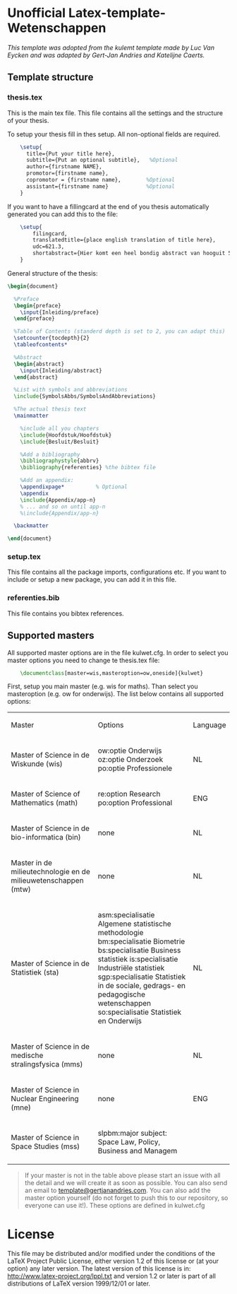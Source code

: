 # Unofficial Latex-template-Wetenschappen

_This template was adopted from the kulemt template made by Luc Van Eycken and was adapted by Gert-Jan Andries and Katelijne Caerts._

## Template structure
	
### thesis.tex

This is the main tex file. This file contains all the settings and the structure of your thesis. 

To setup your thesis fill in thes setup. All non-optional fields are required.

```latex
	\setup{
	  title={Put your title here}, 
	  subtitle={Put an optional subtitle},   %Optional
	  author={firstname NAME},
	  promotor={firstname name},     
	  copromotor = {firstname name},   		%Optional
	  assistant={firstname name}       		%Optional
	}
```

If you want to have a fillingcard at the end of you thesis automatically generated you can add this to the file:

```latex
	\setup{
		filingcard,
		translatedtitle={place english translation of title here}, 
		udc=621.3,
		shortabstract={Hier komt een heel bondig abstract van hooguit 500 woorden.}
	}
```
General structure of the thesis:

```latex
\begin{document}

  %Preface
  \begin{preface}
    \input{Inleiding/preface}
  \end{preface}

  %Table of Contents (standerd depth is set to 2, you can adapt this)
  \setcounter{tocdepth}{2}
  \tableofcontents*

  %Abstract
  \begin{abstract}
    \input{Inleiding/abstract}
  \end{abstract}

  %List with symbols and abbreviations
  \include{SymbolsAbbs/SymbolsAndAbbreviations}

  %The actual thesis text
  \mainmatter

  	%include all you chapters
    \include{Hoofdstuk/Hoofdstuk}
    \include{Besluit/Besluit}

    %Add a bibliography
    \bibliographystyle{abbrv}
    \bibliography{referenties} %the bibtex file

    %Add an appendix:
    \appendixpage*          % Optional
    \appendix
    \include{Appendix/app-n}
    % ... and so on until app-n
    %\include{Appendix/app-n}

  \backmatter

\end{document}
```

### setup.tex

This file contains all the package imports, configurations etc. If you want to include or setup a new package, you can add it in this file.

### referenties.bib

This file contains you bibtex references.

## Supported masters

All supported master options are in the file kulwet.cfg. In order to select you master options you need to change te thesis.tex file: 

```latex
	\documentclass[master=wis,masteroption=ow,oneside]{kulwet}
```
First, setup you main master (e.g. wis for maths). Than select you masteroption (e.g. ow for onderwijs). The list below contains all supported options:

<table style="width:100%;">
<colgroup>
<col width="41%" />
<col width="51%" />
<col width="7%" />
</colgroup>
<tbody>
<tr class="odd">
<td><p>Master</p></td>
<td><p>Options</p></td>
<td><p>Language</p></td>
</tr>
<tr class="even">
<td><p>Master of Science in de Wiskunde (wis)</p></td>
<td><p>ow:optie Onderwijs oz:optie Onderzoek po:optie Professionele</p></td>
<td><p>NL</p></td>
</tr>
<tr class="odd">
<td><p>Master of Science of Mathematics (math)</p></td>
<td><p>re:option Research po:option Professional</p></td>
<td><p>ENG</p></td>
</tr>
<tr class="even">
<td><p>Master of Science in de bio-informatica (bin)</p></td>
<td><p>none</p></td>
<td><p>NL</p></td>
</tr>
<tr class="odd">
<td><p>Master in de milieutechnologie en de milieuwetenschappen (mtw)</p></td>
<td><p>none</p></td>
<td><p>NL</p></td>
</tr>
<tr class="even">
<td><p>Master of Science in de Statistiek (sta)</p></td>
<td><p>asm:specialisatie Algemene statistische methodologie bm:specialisatie Biometrie bs:specialisatie Business statistiek is:specialisatie Industriële statistiek sgp:specialisatie Statistiek in de sociale, gedrags- en pedagogische wetenschappen so:specialisatie Statistiek en Onderwijs</p></td>
<td><p>NL</p></td>
</tr>
<tr class="odd">
<td><p>Master of Science in de medische stralingsfysica (mms)</p></td>
<td><p>none</p></td>
<td><p>NL</p></td>
</tr>
<tr class="even">
<td><p>Master of Science in Nuclear Engineering (mne)</p></td>
<td><p>none</p></td>
<td><p>ENG</p></td>
</tr>
<tr class="odd">
<td><p>Master of Science in Space Studies (mss)</p></td>
<td><p>slpbm:major subject: Space Law, Policy, Business and Managem</p></td>
<td></td>
</tr>
</tbody>
</table>


> If your master is not in the table above please start an issue with all the detail and we will create it as soon as possible. You can also send an email to template@gertjanandries.com. You can also add the master option yourself (do not forget to push this to our repository, so everyone can use it!). These options are defined in kulwet.cfg
	
# License

This file may be distributed and/or modified under the conditions of the LaTeX Project Public License, either version 1.2 of this license or (at your option) any later version. The latest version of this license is in: http://www.latex-project.org/lppl.txt and version 1.2 or later is part of all distributions of LaTeX version 1999/12/01 or later.